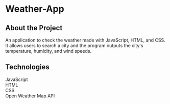 # Weather-App
## About the Project
An application to check the weather made with JavaScript, HTML, and CSS.
It allows users to search a city and the program outputs the 
city's temperature, humidity, and wind speeds.

## Technologies
JavaScript   
HTML  
CSS  
Open Weather Map API  
